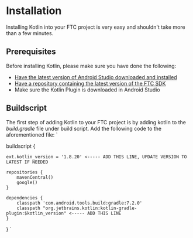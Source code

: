# Installation
Installing Kotlin into your FTC project is very easy and shouldn't take more than a few minutes.

## Prerequisites
Before installing Kotlin, please make sure you have done the following:
- [Have the latest version of Android Studio downloaded and installed](https://developer.android.com/studio)
- [Have a repository containing the latest version of the FTC SDK](https://github.com/FIRST-Tech-Challenge/FtcRobotController)
- Make sure the Kotlin Plugin is downloaded in Android Studio

## Buildscript
The first step of adding Kotlin to your FTC project is by adding kotlin to the *build.gradle* file under build script. Add the following code to the aforementioned file: 
`

buildscript {

    ext.kotlin_version = '1.8.20' <----- ADD THIS LINE, UPDATE VERSION TO LATEST IF NEEDED

    repositories {
        mavenCentral()
        google()
    }

    dependencies {
        classpath 'com.android.tools.build:gradle:7.2.0'
        classpath "org.jetbrains.kotlin:kotlin-gradle-plugin:$kotlin_version" <----- ADD THIS LINE
    }
} 
`

